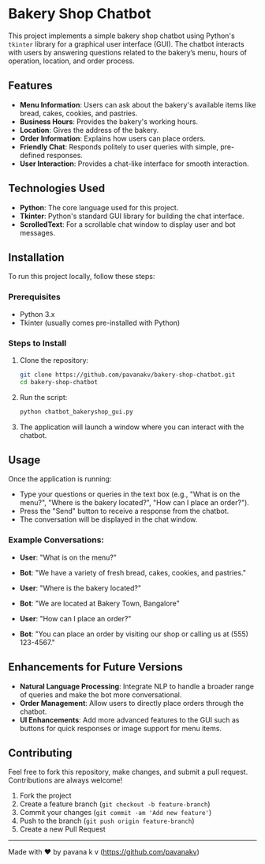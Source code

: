 # Bakery Shop Chatbot

This project implements a simple bakery shop chatbot using Python's `tkinter` library for a graphical user interface (GUI). The chatbot interacts with users by answering questions related to the bakery’s menu, hours of operation, location, and order process.

## Features
- **Menu Information**: Users can ask about the bakery's available items like bread, cakes, cookies, and pastries.
- **Business Hours**: Provides the bakery's working hours.
- **Location**: Gives the address of the bakery.
- **Order Information**: Explains how users can place orders.
- **Friendly Chat**: Responds politely to user queries with simple, pre-defined responses.
- **User Interaction**: Provides a chat-like interface for smooth interaction.

## Technologies Used
- **Python**: The core language used for this project.
- **Tkinter**: Python's standard GUI library for building the chat interface.
- **ScrolledText**: For a scrollable chat window to display user and bot messages.

## Installation

To run this project locally, follow these steps:

### Prerequisites
- Python 3.x
- Tkinter (usually comes pre-installed with Python)

### Steps to Install
1. Clone the repository:
    ```bash
    git clone https://github.com/pavanakv/bakery-shop-chatbot.git
    cd bakery-shop-chatbot
    ```

2. Run the script:
    ```bash
    python chatbot_bakeryshop_gui.py
    ```

3. The application will launch a window where you can interact with the chatbot.

## Usage

Once the application is running:
- Type your questions or queries in the text box (e.g., "What is on the menu?", "Where is the bakery located?", "How can I place an order?").
- Press the "Send" button to receive a response from the chatbot.
- The conversation will be displayed in the chat window.

### Example Conversations:
- **User**: "What is on the menu?"
- **Bot**: "We have a variety of fresh bread, cakes, cookies, and pastries."

- **User**: "Where is the bakery located?"
- **Bot**: "We are located at Bakery Town, Bangalore"

- **User**: "How can I place an order?"
- **Bot**: "You can place an order by visiting our shop or calling us at (555) 123-4567."

## Enhancements for Future Versions
- **Natural Language Processing**: Integrate NLP to handle a broader range of queries and make the bot more conversational.
- **Order Management**: Allow users to directly place orders through the chatbot.
- **UI Enhancements**: Add more advanced features to the GUI such as buttons for quick responses or image support for menu items.

## Contributing

Feel free to fork this repository, make changes, and submit a pull request. Contributions are always welcome!

1. Fork the project
2. Create a feature branch (`git checkout -b feature-branch`)
3. Commit your changes (`git commit -am 'Add new feature'`)
4. Push to the branch (`git push origin feature-branch`)
5. Create a new Pull Request

---

Made with ❤️ by pavana k v (https://github.com/pavanakv)
